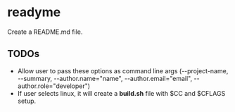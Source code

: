 # readyme

Create a README.md file.


## TODOs

- Allow user to pass these options as command line args (--project-name, --summary, --author.name="name", --author.email="email", --author.role="developer")
- If user selects linux, it will create a **build.sh** file with $CC and $CFLAGS setup.
